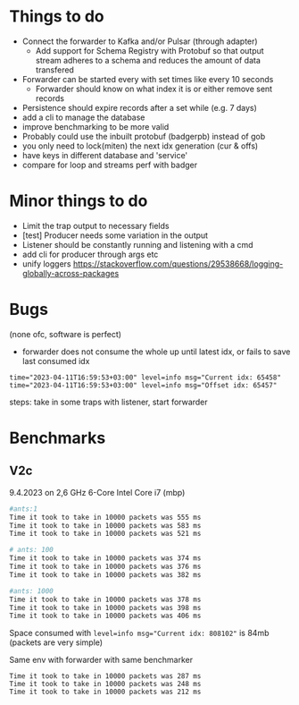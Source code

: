 # Things to do

- Connect the forwarder to Kafka and/or Pulsar (through adapter)
    - Add support for Schema Registry with Protobuf so that
    output stream adheres to a schema and reduces the amount of data transfered
- Forwarder can be started every with set times like every 10 seconds
    - Forwarder should know on what index it is or either remove sent records
- Persistence should expire records after a set while (e.g. 7 days)
- add a cli to manage the database
- improve benchmarking to be more valid
- Probably could use the inbuilt protobuf (badgerpb) instead of gob
- you only need to lock(miten) the next idx generation (cur & offs) 
- have keys in different database and 'service'
- compare for loop and streams perf with badger

# Minor things to do
- Limit the trap output to necessary fields
- [test] Producer needs some variation in the output
- Listener should be constantly running and listening with a cmd
- add cli for producer through args etc
- unify loggers https://stackoverflow.com/questions/29538668/logging-globally-across-packages


# Bugs

(none ofc, software is perfect)

- forwarder does not consume the whole up until latest idx, or fails to save last consumed idx

```log
time="2023-04-11T16:59:53+03:00" level=info msg="Current idx: 65458"
time="2023-04-11T16:59:53+03:00" level=info msg="Offset idx: 65457"
```

steps: take in some traps with listener, start forwarder

# Benchmarks

## V2c

9.4.2023 on 2,6 GHz 6-Core Intel Core i7 (mbp)
```sh
#ants:1
Time it took to take in 10000 packets was 555 ms
Time it took to take in 10000 packets was 583 ms
Time it took to take in 10000 packets was 521 ms

# ants: 100
Time it took to take in 10000 packets was 374 ms
Time it took to take in 10000 packets was 376 ms
Time it took to take in 10000 packets was 382 ms

#ants: 1000
Time it took to take in 10000 packets was 378 ms
Time it took to take in 10000 packets was 398 ms
Time it took to take in 10000 packets was 406 ms
```

Space consumed with `level=info msg="Current idx: 808102"` is 84mb (packets are very simple)

Same env with forwarder with same benchmarker

```
Time it took to take in 10000 packets was 287 ms
Time it took to take in 10000 packets was 248 ms
Time it took to take in 10000 packets was 212 ms
```
